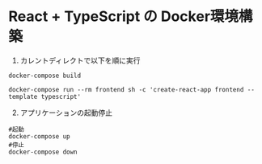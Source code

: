 # React + TypeScript の Docker環境構築

1. カレントディレクトで以下を順に実行
```
docker-compose build      
```

```
docker-compose run --rm frontend sh -c 'create-react-app frontend --template typescript'
```

2. アプリケーションの起動停止
```
#起動
docker-compose up
#停止
docker-compose down
```